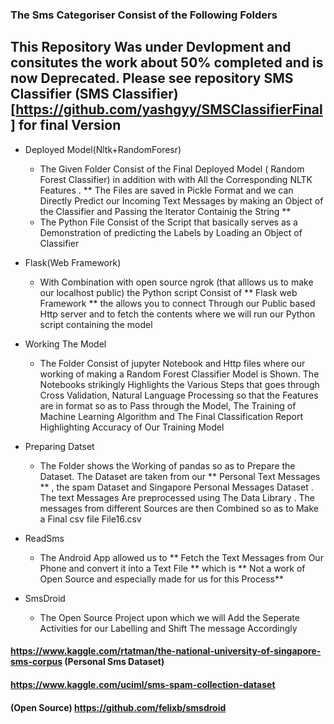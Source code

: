 
### The  Sms Categoriser Consist of the Following Folders

## This Repository Was under Devlopment and consitutes the work about 50% completed and is now  Deprecated. Please see repository SMS Classifier (SMS Classifier)[https://github.com/yashgyy/SMSClassifierFinal] for final Version

* Deployed Model(Nltk+RandomForesr)

    * The Given Folder Consist of the Final Deployed Model ( Random Forest Classifier) in addition with with All the Corresponding NLTK Features . ** The Files are saved in Pickle Format and we can Directly Predict our Incoming Text Messages by making an Object of the Classifier and Passing the Iterator Containig the String **
    * The Python File Consist of the Script that basically serves as a Demonstration of predicting the Labels by Loading an Object of Classifier
    
* Flask(Web Framework)
    
    * With Combination with open source ngrok (that alllows us to make our localhost public) the Python script Consist of ** Flask web Framework ** the allows you to connect Through our Public based Http server and to fetch the contents where we will run our Python script containing the model 
    
* Working The Model

    * The Folder Consist of jupyter Notebook and Http files where our working of making a Random Forest Classifier Model is Shown. The Notebooks strikingly Highlights the Various Steps that goes through Cross Validation, Natural Language Processing so that the Features are in format so as to Pass through the Model, The Training of Machine Learning Algorithm and The Final Classification Report Highlighting Accuracy of Our Training Model
    

* Preparing Datset

    * The Folder shows the Working of pandas so as to Prepare the Dataset. The Dataset are taken from our ** Personal Text Messages ** , the spam Dataset and Singapore Personal Messages Dataset . The text Messages Are preprocessed using The Data Library . The messages from different Sources are then Combined so as to Make a Final csv file File16.csv
    
* ReadSms

    * The Android App allowed us to ** Fetch the Text Messages from Our Phone and convert it into a Text File ** which is ** Not a work of Open Source and especially made for us for this Process**

* SmsDroid 

    * The Open Source Project upon which we will Add the Seperate Activities for our Labelling and Shift The message Accordingly


#### https://www.kaggle.com/rtatman/the-national-university-of-singapore-sms-corpus (Personal Sms Dataset)

#### https://www.kaggle.com/uciml/sms-spam-collection-dataset

#### (Open Source) https://github.com/felixb/smsdroid


```python

```
